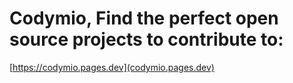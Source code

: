 # Codymio, Find the perfect open source projects to contribute to:

[https://codymio.pages.dev](codymio.pages.dev)

